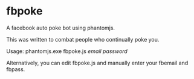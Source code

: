 fbpoke
======

A facebook auto poke bot using phantomjs.

This was written to combat people who continually poke you.

Usage:
phantomjs.exe fbpoke.js *email* *password*

Alternatively, you can edit fbpoke.js and manually enter your fbemail and fbpass.